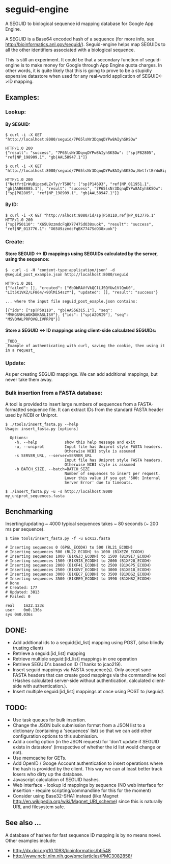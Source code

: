 # seguid-engine

A SEGUID to biological sequence id mapping database for Google App Engine.

A SEGUID is a Base64 encoded hash of a sequence (for more info, see http://bioinformatics.anl.gov/seguid/). Seguid-engine helps map SEGUIDs to all the
other identifiers associated with a biological sequence.

This is still an experiment. It could be that a secondary function of 
seguid-engine is to make money for Google through App Engine quota charges. 
In other words, it is quite likely that this is going to prove to be a 
stupidly expensive datastore when used for any real-world application of 
SEGUID<->ID mapping.

## Examples:

### Lookup:

#### By SEGUID:
    $ curl -i -X GET "http://localhost:8080/seguid/7P65lsNr3DqnqDYPw8AIyhSKSOw"

    HTTP/1.0 200 
    {"result": "success", "7P65lsNr3DqnqDYPw8AIyhSKSOw": ["sp|P82805", "ref|NP_198909.1", "gb|AAL58947.1"]}

    $ curl -i -X GET "http://localhost:8080/seguid/7P65lsNr3DqnqDYPw8AIyhSKSOw,NetfrtErWuBipcsdLZvTy/rTS80"

    HTTP/1.0 200 
    {"NetfrtErWuBipcsdLZvTy/rTS80": ["sp|P14693", "ref|NP_011951.1", "gb|AAB68885.1"], "result": "success", "7P65lsNr3DqnqDYPw8AIyhSKSOw": ["sp|P82805", "ref|NP_198909.1", "gb|AAL58947.1"]}

#### By ID:
    $ curl -i -X GET "http://alhost:8080/id/sp|P50110,ref|NP_013776.1"
    HTTP/1.0 200
    {"sp|P50110": "X65U9zzmdcFqBX7747SdO38xuok", "result": "success", "ref|NP_013776.1": "X65U9zzmdcFqBX7747SdO38xuok"}
    
### Create:

#### Store SEGUID <-> ID mappings using SEGUIDs calculated by the server, using the sequence:

    $  curl -i -H 'content-type:application/json' -d @seguid_post_example.json http://localhost:8080/seguid
        
    HTTP/1.0 201
    {"failed": [], "created": ["6bObRAVfVkQClLJSQYUw1VlQnU0", "LIt5X1VKZ/LF864/+9OlMi54szY"], "updated": [], "result": "success"}
    
    ... where the input file seguid_post_exaple.json contains:
    
    [{"ids": ["sp|P50110", "gb|AAS56315.1"], "seq": "MVKGSVHLWGKDGKASLISV"}, {"ids": ["sp|A2QRI9"], "seq": "MSVQMALPRPQVGLIVPRPQ"}]

#### Store a SEGUID <-> ID mappings using client-side calculated SEGUIDs:
    _TODO_
    _Example of authenticating with curl, saving the cookie, then using it in a request_

### Update:

As per creating SEGUID mappings. We can add additional mappings, 
but never take them away.

### Bulk insertion from a FASTA database:

A tool is provided to insert large numbers of sequences from a FASTA-formatted
sequence file. It can extract IDs from the standard FASTA header used by NCBI
or Uniprot.
    
    $ ./tools/insert_fasta.py --help
    Usage: insert_fasta.py [options]

      Options:
        -h, --help            show this help message and exit
        -u, --uniprot         Input file has Uniprot style FASTA headers.
                              Otherwise NCBI style is assumed
        -s SERVER_URL, --server=SERVER_URL
                              Input file has Uniprot style FASTA headers.
                              Otherwise NCBI style is assumed
        -b BATCH_SIZE, --batch=BATCH_SIZE
                              Number of sequences to insert per request.
                              Lower this value if you get '500: Internal
                              Server Error' due to timeouts.
                  
    $ ./insert_fasta.py -u -s http://localhost:8080 my_uniprot_sequences.fasta


## Benchmarking

Inserting/updating ~ 4000 typical sequences takes ~ 80 seconds 
(~ 200 ms per sequence).

    $ time tools/insert_fasta.py -f -u EcK12.fasta 
    
    # Inserting sequences 0 (6PGL_ECODH) to 500 (RL21_ECODH) 
    # Inserting sequences 500 (RL22_ECODH) to 1000 (B1XEZ6_ECODH) 
    # Inserting sequences 1000 (B1XGJ3_ECODH) to 1500 (B1X9I7_ECODH) 
    # Inserting sequences 1500 (B1X9I8_ECODH) to 2000 (B1XF28_ECODH) 
    # Inserting sequences 2000 (B1XF41_ECODH) to 2500 (B1XGP5_ECODH) 
    # Inserting sequences 2500 (B1XGV7_ECODH) to 3000 (B1XE18_ECODH) 
    # Inserting sequences 3000 (B1XEC7_ECODH) to 3500 (B1XDG2_ECODH) 
    # Inserting sequences 3500 (B1XEE9_ECODH) to 3990 (B1XHB2_ECODH) 
    # Done
    # Created: 177
    # Updated: 3813
    # Failed: 0

    real	1m22.123s
    user	0m0.136s
    sys	0m0.036s

## DONE:
* Add addtional ids to a seguid:[id_list] mapping using POST, 
  (also blindly trusting client)
* Retrieve a seguid:[id_list] mapping
* Retrieve multiple seguid:[id_list] mappings in one operation
* Retrieve SEGUID's based on ID (Thanks to jcao219).
* Insert seguid mappings via FASTA sequence(s). Only accept sane FASTA headers
  that can create good mappings via the commandline tool 
  (Hashes calculated server-side without authentication, calculated 
   client-side with authentication.).
* Insert multiple seguid:[id_list] mappings at once using POST to /seguid/.
   
## TODO:

* Use task queues for bulk insertion.
* Change the JSON bulk submission format from a JSON list to a dictionary
  (containing a 'sequences' list) so that we can add other configuration options
  to this submission. 
* Add a config option (in the JSON request) for 'don't update if SEGUID 
  exists in datastore' (irrespective of whether the id list would change 
  or not).
* Use memcache for GETs.
* Add OpenID / Googe Account authentication to insert operations where 
  the hash is provided by the client. This way we can at least better track
  losers who dirty up the database.
* Javascript calculation of SEGUID hashes.
* Web interface - lookup id mappings by sequence (NO web interface for
  insertion - require scripting/commandline for this for the moment)
* Consider using Base32-SHA1 instead (like Magnet 
  http://en.wikipedia.org/wiki/Magnet_URI_scheme) since this is naturally URL
  and filesystem safe.

## See also ...
A database of hashes for fast sequence ID mapping is by no means novel. 
Other examples include:

* http://dx.doi.org/10.1093/bioinformatics/bti548
* http://www.ncbi.nlm.nih.gov/pmc/articles/PMC3082858/


